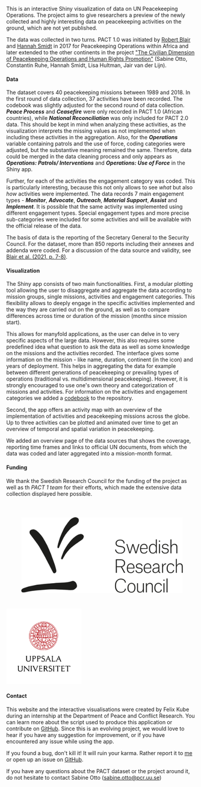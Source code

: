 This is an interactive Shiny visualization of data on UN Peacekeeping Operations. The project aims to give researchers a preview of the newly collected and highly interesting data on peacekeeping activities on the ground, which are not yet published. 

The data was collected in two turns. PACT 1.0 was initiated by [Robert Blair](https://robblair.net/) and [Hannah Smidt](https://hannahsmidt.com/) in 2017 for Peacekeeping Operations within Africa and later extended to the other continents in the project ["The Civilian Dimension of Peacekeeping Operations and Human Rights Promotion"](https://pcr.uu.se/research/research-themes/human-rights/the-civilian-dimension-of-peacekeeping-operations-and-human-rights-promotion/) (Sabine Otto, Constantin Ruhe, Hannah Smidt, Lisa Hultman, Jair van der Lijn).

#### Data

The dataset covers 40 peacekeeping missions between 1989 and 2018. In the first round of data collection, 37 activities have been recorded. The codebook was slightly adjusted for the second round of data collection. ***Peace Process*** and ***Ceasefire*** were only recorded in PACT 1.0 (African countries), while ***National Reconciliation*** was only included for PACT 2.0 data. This should be kept in mind when analyzing these activities, as the visualization interprets the missing values as not implemented when including these activities in the aggregation. Also, for the ***Operations*** variable containing patrols and the use of force, coding categories were adjusted, but the substantive meaning remained the same. Therefore, data could be merged in the data cleaning process and only appears as ***Operations: Patrols/ Interventions*** and ***Operations: Use of Force*** in the Shiny app.

Further, for each of the activities the engagement category was coded. This is particularly interesting, because this not only allows to see *what* but also *how* activities were implemented. The data records 7 main engagement types - ***Monitor***, ***Advocate***, ***Outreach***, ***Material Support***, ***Assist*** and ***Implement***. It is possible that the same activity was implemented using different engagement types. Special engagement types and more precise sub-categories were included for some activities and will be available with the official release of the data.

The basis of data is the reporting of the Secretary General to the Security Council. For the dataset, more than 850 reports including their annexes and addenda were coded. For a discussion of the data source and validity, see [Blair et al. (2021, p. 7-8)](https://onlinelibrary.wiley.com/doi/full/10.1111/ajps.12650).

#### Visualization

The Shiny app consists of two main functionalities. First, a modular plotting tool allowing the user to disaggregate and aggregate the data according to mission groups, single missions, activities and engagement categories. This flexibility allows to deeply engage in the specific activities implemented and the way they are carried out on the ground, as well as to compare differences across time or duration of the mission (months since mission start).

This allows for manyfold applications, as the user can delve in to very specific aspects of the large data. However, this also requires some predefined idea what question to ask the data as well as some knowledge on the missions and the activities recorded. The interface gives some information on the mission - like name, duration, continent (in the icon) and years of deployment. This helps in aggregating the data for example between different generations of peacekeeping or prevailing types of operations (traditional vs. multidimensional peacekeeping). However, it is strongly encouraged to use one's own theory and categorization of missions and activities. For information on the activities and engagement categories we added a [codebook](doku/PACT_codebook.pdf) to the repository.

Second, the app offers an activity map with an overview of the implementation of activities and peacekeeping missions across the globe. Up to three activities can be plotted and animated over time to get an overview of temporal and spatial variation in peacekeeping.

We added an overview page of the data sources that shows the coverage, reporting time frames and links to official UN documents, from which the data was coded and later aggregated into a mission-month format.

#### Funding

We thank the Swedish Research Council for the funding of the project as well as th *PACT 1 team* for their efforts, which made the extensive data collection displayed here possible.

<img src="data/logos/VR_logo.png" alt="Kapradet Logo" height="200" style="padding: 40px"/>
<img src="data/logos/UU_logo.svg" alt="Uni Uppsala Logo" height="200"/>

#### Contact

This website and the interactive visualisations were created by Felix Kube during an internship at the Department of Peace and Conflict Research. You can learn more about the script used to produce this application or contribute on [GitHub](https://github.com/flixi67/PACT). Since this is an evolving project, we would love to hear if you have any suggestion for improvement, or if you have encountered any issue while using the app.

If you found a bug, don't kill it! It will ruin your karma. Rather report it to [me](mailto:felix.kube@uni.kn?subject=PACT) or open up an issue on [GitHub](https://github.com/flixi67/PACT/issues).

If you have any questions about the PACT dataset or the project around it, do not hesitate to contact Sabine Otto ([sabine.otto@pcr.uu.se](mailto:sabine.otto@pcr.uu.se?subject=PACT))
